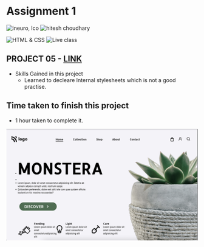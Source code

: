 # Assignment 1

![ineuro, lco](https://img.shields.io/badge/iNeuron-LCO-green)
![hitesh choudhary](https://img.shields.io/badge/Hitesh--Choudhary-Full--stack--JS--bootcamp-red)

![HTML & CSS](https://img.shields.io/badge/HTML-CSS-orange)
![Live class](https://img.shields.io/badge/LIVE--CLASS-PROJECT--6-lightgrey)

## PROJECT 05 - [LINK ](https://liveproj-05.netlify.app/)

-   Skills Gained in this project
    -   Learned to decleare Internal stylesheets which is not a good practise.

## Time taken to finish this project

-   1 hour taken to complete it.

![Desktop](./screenshots/Screenshot.png)
